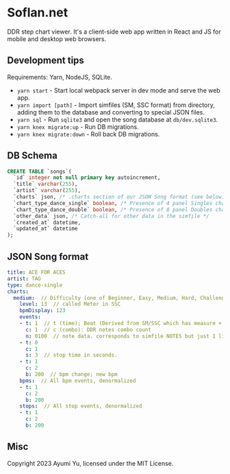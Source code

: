 # Soflan.net

DDR step chart viewer. It's a client-side web app written in React and JS for mobile and desktop web browsers.

## Development tips

Requirements: Yarn, NodeJS, SQLite.

- `yarn start` - Start local webpack server in dev mode and serve the web app.
- `yarn import [path]` - Import simfiles (SM, SSC format) from directory, adding them to the database and converting to special JSON files.
- `yarn sql` - Run `sqlite3` and open the song database at `db/dev.sqlite3`.
- `yarn knex migrate:up` - Run DB migrations.
- `yarn knex migrate:down` - Roll back DB migrations.

## DB Schema

  ```sql
  CREATE TABLE `songs`(
    `id` integer not null primary key autoincrement,
    `title` varchar(255),
    `artist` varchar(255),
    `charts` json, /* .charts section of our JSON Song format (see below). */
    `chart_type_dance_single` boolean, /* Presence of 4 panel Singles chart */
    `chart_type_dance_double` boolean, /* Presence of 8 panel Doubles chart */
    `other_data` json, /* Catch-all for other data in the simfile */
    `created_at` datetime,
    `updated_at` datetime
  );
  ```

## JSON Song format

```yaml
title: ACE FOR ACES
artist: TAG
type: dance-single
charts:
  medium:  // Difficulty (one of Beginner, Easy, Medium, Hard, Challenge)
    level: 13  // called Meter in SSC
    bpmDisplay: 123
    events:
    - t: 1  // t (time); Beat (Derived from SM/SSC which has measure + measure offset). Precision: 4 decimal points
      c: 1  // c (combo): DDR notes combo count
      n: 0100  // note data. corresponds to simfile NOTES but just 1 line.
    - t: 0
      c: 1
      s: 3  // stop time in seconds.
    - t: 1
      c: 2
      b: 200  // bpm change; new bpm
    bpms:  // All bpm events, denormalized
    - t: 1
      c: 2
      b: 200
    stops:  // All stop events, denormalized
    - t: 1
      c: 2
      b: 200
```

## Misc

Copyright 2023 Ayumi Yu, licensed under the MIT License.

